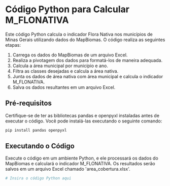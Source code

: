 # Código Python para Calcular M_FLONATIVA

Este código Python calcula o indicador Flora Nativa nos municípios de Minas Gerais utilizando dados do MapBiomas. O código realiza as seguintes etapas:

1. Carrega os dados do MapBiomas de um arquivo Excel.
2. Realiza a pivotagem dos dados para formatá-los de maneira adequada.
3. Calcula a área municipal por município e ano.
4. Filtra as classes desejadas e calcula a área nativa.
5. Junta os dados de área nativa com área municipal e calcula o indicador M_FLONATIVA.
6. Salva os dados resultantes em um arquivo Excel.

## Pré-requisitos

Certifique-se de ter as bibliotecas pandas e openpyxl instaladas antes de executar o código. Você pode instalá-las executando o seguinte comando:

```bash
pip install pandas openpyxl
```

## Executando o Código

Execute o código em um ambiente Python, e ele processará os dados do MapBiomas e calculará o indicador M_FLONATIVA. Os resultados serão salvos em um arquivo Excel chamado 'area_cobertura.xlsx'.

```python
# Insira o código Python aqui
```
